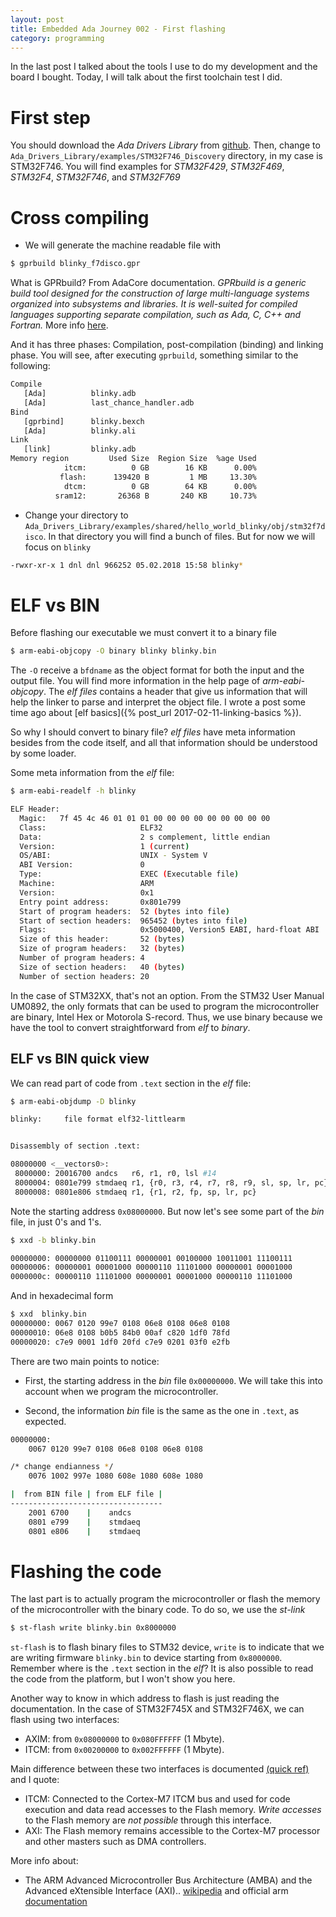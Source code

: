 ```yaml
---
layout: post
title: Embedded Ada Journey 002 - First flashing
category: programming
---
```


In the last post I talked about the tools I use to do my development and the board I bought. 
Today, I will talk about the first toolchain test I did.

# First step 
You should download the *Ada Drivers Library* from [github](https://github.com/AdaCore/Ada_Drivers_Library). 
Then, change to `Ada_Drivers_Library/examples/STM32F746_Discovery` directory, in my case is STM32F746. You will find examples for _STM32F429_, _STM32F469_, _STM32F4_, _STM32F746_, and _STM32F769_

# Cross compiling
* We will generate the machine readable file with

```sh
$ gprbuild blinky_f7disco.gpr
```

What is GPRbuild? From AdaCore documentation.
_GPRbuild is a generic build tool designed for the construction of large multi-language systems organized into subsystems and libraries. It is well-suited for compiled languages supporting separate compilation, such as Ada, C, C++ and Fortran._
More info [here](https://docs.adacore.com/gprbuild-docs/html/gprbuild_ug/building_with_gprbuild.html).

And it has three phases: Compilation, post-compilation (binding) and linking phase. You will see, after executing `gprbuild`, something similar to the following:

```sh
Compile
   [Ada]          blinky.adb
   [Ada]          last_chance_handler.adb
Bind
   [gprbind]      blinky.bexch
   [Ada]          blinky.ali
Link
   [link]         blinky.adb
Memory region         Used Size  Region Size  %age Used
            itcm:          0 GB        16 KB      0.00%
           flash:      139420 B         1 MB     13.30%
            dtcm:          0 GB        64 KB      0.00%
          sram12:       26368 B       240 KB     10.73%
```

* Change your directory to `Ada_Drivers_Library/examples/shared/hello_world_blinky/obj/stm32f7disco`.
In that directory you will find a bunch of files. But for now we will focus on `blinky`

```sh
-rwxr-xr-x 1 dnl dnl 966252 05.02.2018 15:58 blinky*
``` 

# ELF vs BIN
Before flashing our executable we must convert it to a binary file 

```sh
$ arm-eabi-objcopy -O binary blinky blinky.bin
```

 The `-O` receive a `bfdname` as the object format for both the input and the output file. You will find more information in the help page of *arm-eabi-objcopy*.
The _elf files_ contains a header that give us information that will help the linker to parse and interpret the object file.
I wrote a post some time ago about [elf basics]({% post_url 2017-02-11-linking-basics %}).

So why I should convert to binary file? _elf files_ have meta information besides from the code itself, and all that information should be understood by some loader. 

Some meta information from the _elf_ file:

```sh
$ arm-eabi-readelf -h blinky

ELF Header:
  Magic:   7f 45 4c 46 01 01 01 00 00 00 00 00 00 00 00 00 
  Class:                     ELF32
  Data:                      2 s complement, little endian
  Version:                   1 (current)
  OS/ABI:                    UNIX - System V
  ABI Version:               0
  Type:                      EXEC (Executable file)
  Machine:                   ARM
  Version:                   0x1
  Entry point address:       0x801e799
  Start of program headers:  52 (bytes into file)
  Start of section headers:  965452 (bytes into file)
  Flags:                     0x5000400, Version5 EABI, hard-float ABI
  Size of this header:       52 (bytes)
  Size of program headers:   32 (bytes)
  Number of program headers: 4
  Size of section headers:   40 (bytes)
  Number of section headers: 20
```

In the case of STM32XX, that's not an option. 
From the STM32 User Manual UM0892, the only formats that can be used to program the microcontroller are  binary, Intel Hex or Motorola S-record. Thus, we use binary because we have the tool to convert straightforward from _elf_ to _binary_.


## ELF vs BIN quick view
We can read part of code from `.text` section in the _elf_ file:

```sh
$ arm-eabi-objdump -D blinky

blinky:     file format elf32-littlearm


Disassembly of section .text:

08000000 <__vectors0>:
 8000000: 20016700 andcs   r6, r1, r0, lsl #14
 8000004: 0801e799 stmdaeq r1, {r0, r3, r4, r7, r8, r9, sl, sp, lr, pc}
 8000008: 0801e806 stmdaeq r1, {r1, r2, fp, sp, lr, pc}
```

Note the starting address `0x08000000`. But now let's see some part of the _bin_ file,
in just 0's and 1's.

```sh
$ xxd -b blinky.bin

00000000: 00000000 01100111 00000001 00100000 10011001 11100111 
00000006: 00000001 00001000 00000110 11101000 00000001 00001000 
0000000c: 00000110 11101000 00000001 00001000 00000110 11101000 
```

And in hexadecimal form

```sh
$ xxd  blinky.bin
00000000: 0067 0120 99e7 0108 06e8 0108 06e8 0108 
00000010: 06e8 0108 b0b5 84b0 00af c820 1df0 78fd 
00000020: c7e9 0001 1df0 20fd c7e9 0201 03f0 e2fb 
```

There are two main points to notice:
* First, the starting address in the _bin_ file `0x00000000`. We will take this into account when we program the microcontroller.

* Second, the information _bin_ file is the same as the one in `.text`, as expected. 

```sh
00000000:
    0067 0120 99e7 0108 06e8 0108 06e8 0108

/* change endianness */
    0076 1002 997e 1080 608e 1080 608e 1080

|  from BIN file | from ELF file |
----------------------------------
    2001 6700    |    andcs
    0801 e799    |    stmdaeq 
    0801 e806    |    stmdaeq
```

# Flashing the code
The last part is to actually program the microcontroller or flash the memory of the microcontroller with the binary code.
To do so, we use the _st-link_

```sh
$ st-flash write blinky.bin 0x8000000
```

`st-flash` is to flash binary files to STM32 device, `write` is to indicate that we are writing firmware `blinky.bin` to device starting from `0x8000000`. Remember where is the `.text` section in the _elf_?
It is also possible to read the code from the platform, but I won't show you here.

Another way to know in which address to flash is just reading the documentation. 
In the case of STM32F745X and STM32F746X, we can flash using two interfaces:
* AXIM: from `0x08000000` to `0x080FFFFFF` (1 Mbyte). 
* ITCM: from `0x00200000` to `0x002FFFFFF` (1 Mbyte).

Main difference between these two interfaces is documented [(quick ref)](http://www.st.com/content/ccc/resource/training/technical/product_training/group0/62/e5/37/be/d5/31/4c/23/STM32F7_Memory_Flash/files/STM32F7_Memory_Flash.pdf/_jcr_content/translations/en.STM32F7_Memory_Flash.pdf) and I quote:
* ITCM: Connected to the Cortex-M7 ITCM bus and used for code execution and data read accesses to the Flash memory. *Write accesses* to the Flash memory are *not possible* through this interface. 
* AXI: The Flash memory remains accessible to the Cortex-M7 processor and other masters such as DMA controllers.

More info about:
* The ARM Advanced Microcontroller Bus Architecture (AMBA) and the Advanced eXtensible Interface (AXI).. [wikipedia](https://en.wikipedia.org/wiki/Advanced_Microcontroller_Bus_Architecture) and official arm [documentation](http://infocenter.arm.com/help/index.jsp?topic=/com.arm.doc.ddi0489c/CJHJIIJH.html)



